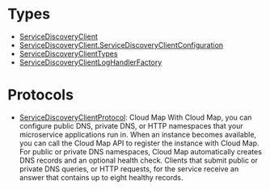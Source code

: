 # Types

  - [ServiceDiscoveryClient](/aws-sdk-swift/reference/0.x/AWSServiceDiscovery/ServiceDiscoveryClient)
  - [ServiceDiscoveryClient.ServiceDiscoveryClientConfiguration](/aws-sdk-swift/reference/0.x/AWSServiceDiscovery/ServiceDiscoveryClient_ServiceDiscoveryClientConfiguration)
  - [ServiceDiscoveryClientTypes](/aws-sdk-swift/reference/0.x/AWSServiceDiscovery/ServiceDiscoveryClientTypes)
  - [ServiceDiscoveryClientLogHandlerFactory](/aws-sdk-swift/reference/0.x/AWSServiceDiscovery/ServiceDiscoveryClientLogHandlerFactory)

# Protocols

  - [ServiceDiscoveryClientProtocol](/aws-sdk-swift/reference/0.x/AWSServiceDiscovery/ServiceDiscoveryClientProtocol):
    Cloud Map With Cloud Map, you can configure public DNS, private DNS, or HTTP namespaces that your microservice applications run in. When an instance becomes available, you can call the Cloud Map API to register the instance with Cloud Map. For public or private DNS namespaces, Cloud Map automatically creates DNS records and an optional health check. Clients that submit public or private DNS queries, or HTTP requests, for the service receive an answer that contains up to eight healthy records.
